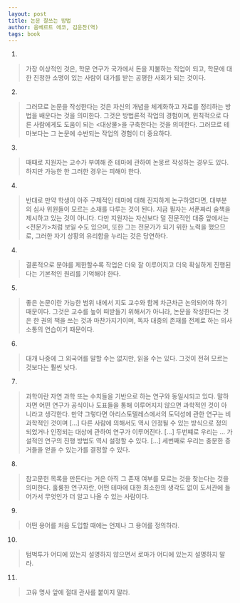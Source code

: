 ```yaml
---
layout: post
title: 논문 잘쓰는 방법
author: 움베르트 에코, 김운찬(역)
tags: book
---
```


1. 
> 가장 이상적인 것은, 학문 연구가 국가에서 돈을 지불하는 직업이 되고, 학문에 대한 진정한 소명이 있는 사람이 대가를 받는 공평한 사회가 되는 것이다.

2. 
> 그러므로 논문을 작성한다는 것은 자신의 개념을 체계화하고 자료를 정리하는 방법을 배운다는 것을 의미한다. 그것은 방법론적 작업의 경험이며, 윈칙적으로 다른 사람에게도 도움이 되는 <대상물>을 구축한다는 것을 의미한다. 그러므로 테마보다는 그 논문에 수반되는 작업의 경험이 더 중요하다.
 
3. 
> 때때로 지원자는 교수가 부여해 준 테마에 관하여 논뭉르 작성하는 경우도 있다. 하지만 가능한 한 그러한 경우는 피해야 한다.

4. 
> 반대로 만약 학생이 아주 구체적인 테마에 대해 진지하게 논구하였다면, 대부분의 심사 위원들이 모르는 소재를 다루는 것이 된다. 지금 필자는 서푼짜리 술책을 제시하고 있는 것이 아니다. 다만 지원자는 자신보다 덜 전문적인 대중 앞에서는 <전문가>처럼 보일 수도 있으며, 또한 그는 전문가가 되기 위한 노력을 했으므로, 그러한 자기 상황의 유리함을 누리는 것은 당연하다.

4. 
> 결론적으로 분야를 제한할수록 작업은 더욱 잘 이루어지고 더욱 확실하게 진행된다는 기본적인 원리를 기억해야 한다.

5. 
> 좋은 논문이란 가능한 범위 내에서 지도 교수와 함께 차근차근 논의되어야 하기 때문이다. 그것은 교수를 높이 떠받들기 위해서가 아니라, 논문을 작성한다는 것은 한 권의 책을 쓰는 것과 마찬가지기이며, 독자 대중의 존재를 전제로 하는 의사소통의 연습이기 때문이다.
 
6. 
> 대개 나중에 그 외국어를 말할 수는 없지만, 읽을 수는 있다. 그것이 전혀 모르는 것보다는 훨씬 낫다.
 
7. 
> 과학이란 자연 과학 또는 수치들을 기반으로 하는 연구와 동일시되고 있다. 말하자면 어떤 연구가 공식이나 도표들을 통해 이루어지지 않으면 과학적인 것이 아니라고 생각한다. 만약 그렇다면 아리스토텔레스에서의 도덕성에 관한 연구는 비과학적인 것이며 [...] 다른 사람에 의해서도 역시 인정될 수 있는 방식으로 정의되었거나 인정되는 대상에 관하여 연구가 이루어진다. [...] 두번쨰로 우리는 ... 가설적인 연구의 진행 방법도 역시 설정할 수 있다. [...] 세번째로 우리는 충분한 증거들을 얻을 수 있는가를 결정할 수 있다.
 
8. 
> 참고문헌 목록을 만든다는 거은 아직 그 존재 여부를 모르는 것을 찾는다는 것을 의미한다. 훌륭한 연구자란, 어떤 테마에 대한 최소한의 생각도 없이 도서관에 들어가서 무엇인가 더 알고 나올 수 있는 사람이다.
 
9. 
> 어떤 용어를 처음 도입할 때에는 언제나 그 용어를 정의하라.

10. 
> 텀벅투가 어디에 있는지 설명하지 않으면서 로마가 어디에 있는지 설명하지 말라.

11. 
> 고유 명사 앞에 절대 관사를 붙이지 말라.

 